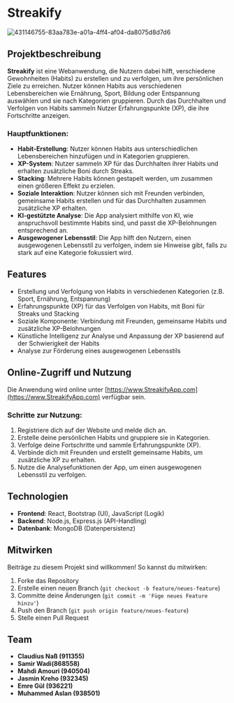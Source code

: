 # Streakify 
![431146755-83aa783e-a01a-4ff4-af04-da8075d8d7d6](https://github.com/user-attachments/assets/aed02bd9-8107-49e3-ac5f-8d95a0140c94)

## Projektbeschreibung
**Streakify** ist eine Webanwendung, die Nutzern dabei hilft, verschiedene Gewohnheiten (Habits) zu erstellen und zu verfolgen, um ihre persönlichen Ziele zu erreichen. Nutzer können Habits aus verschiedenen Lebensbereichen wie Ernährung, Sport, Bildung oder Entspannung auswählen und sie nach Kategorien gruppieren. Durch das Durchhalten und Verfolgen von Habits sammeln Nutzer Erfahrungspunkte (XP), die ihre Fortschritte anzeigen.

### Hauptfunktionen:
- **Habit-Erstellung**: Nutzer können Habits aus unterschiedlichen Lebensbereichen hinzufügen und in Kategorien gruppieren.
- **XP-System**: Nutzer sammeln XP für das Durchhalten ihrer Habits und erhalten zusätzliche Boni durch Streaks.
- **Stacking**: Mehrere Habits können gestapelt werden, um zusammen einen größeren Effekt zu erzielen.
- **Soziale Interaktion**: Nutzer können sich mit Freunden verbinden, gemeinsame Habits erstellen und für das Durchhalten zusammen zusätzliche XP erhalten.
- **KI-gestützte Analyse**: Die App analysiert mithilfe von KI, wie anspruchsvoll bestimmte Habits sind, und passt die XP-Belohnungen entsprechend an.
- **Ausgewogener Lebensstil**: Die App hilft den Nutzern, einen ausgewogenen Lebensstil zu verfolgen, indem sie Hinweise gibt, falls zu stark auf eine Kategorie fokussiert wird.

## Features
- Erstellung und Verfolgung von Habits in verschiedenen Kategorien (z.B. Sport, Ernährung, Entspannung)
- Erfahrungspunkte (XP) für das Verfolgen von Habits, mit Boni für Streaks und Stacking
- Soziale Komponente: Verbindung mit Freunden, gemeinsame Habits und zusätzliche XP-Belohnungen
- Künstliche Intelligenz zur Analyse und Anpassung der XP basierend auf der Schwierigkeit der Habits
- Analyse zur Förderung eines ausgewogenen Lebensstils

## Online-Zugriff und Nutzung
Die Anwendung wird online unter [https://www.StreakifyApp.com](https://www.StreakifyApp.com) verfügbar sein.

### Schritte zur Nutzung:
1. Registriere dich auf der Website und melde dich an.
2. Erstelle deine persönlichen Habits und gruppiere sie in Kategorien.
3. Verfolge deine Fortschritte und sammle Erfahrungspunkte (XP).
4. Verbinde dich mit Freunden und erstellt gemeinsame Habits, um zusätzliche XP zu erhalten.
5. Nutze die Analysefunktionen der App, um einen ausgewogenen Lebensstil zu verfolgen.

## Technologien
- **Frontend**: React, Bootstrap (UI), JavaScript (Logik)
- **Backend**: Node.js, Express.js (API-Handling)
- **Datenbank**: MongoDB (Datenpersistenz)

## Mitwirken
Beiträge zu diesem Projekt sind willkommen! So kannst du mitwirken:
1. Forke das Repository
2. Erstelle einen neuen Branch (`git checkout -b feature/neues-feature`)
3. Committe deine Änderungen (`git commit -m 'Füge neues Feature hinzu'`)
4. Push den Branch (`git push origin feature/neues-feature`)
5. Stelle einen Pull Request

## Team
- **Claudius Naß (911355)** 
- **Samir Wadi(868558)** 
- **Mahdi Amouri (940504)** 
- **Jasmin Kreho (932345)**
- **Emre Gül (936221)** 
- **Muhammed Aslan (938501)** 
